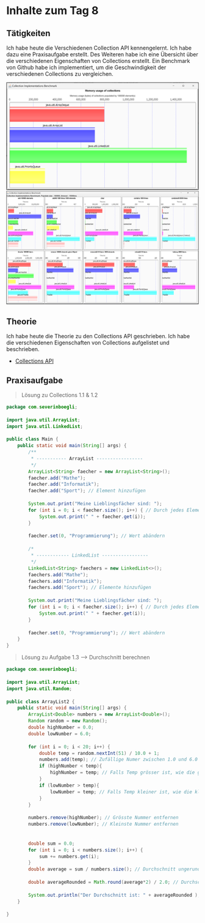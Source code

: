 # Inhalte zum Tag 8


## Tätigkeiten

Ich habe heute die Verschiedenen Collection API kennengelernt. Ich habe dazu eine Praxisaufgabe erstellt.
Des Weiteren habe ich eine Übersicht über die verschiedenen Eigenschaften von Collections erstellt.
Ein Benchmark von Github habe ich implementiert, um die Geschwindigkeit der verschiedenen Collections zu vergleichen.

![Collections API](collection_benchmark_memory_usage.png)
![Collections API](collection_benchmark_time_usage.png)

## Theorie
Ich habe heute die Theorie zu den Collections API geschrieben. Ich habe die verschiedenen Eigenschaften von Collections aufgelistet und beschrieben.

- [Collections API](Theorie/Collections_API.md)

## Praxisaufgabe

> Lösung zu Collections 1.1 & 1.2


```java
package com.severinboegli;

import java.util.ArrayList;
import java.util.LinkedList;

public class Main {
    public static void main(String[] args) {
        /**
         * ----------- ArrayList -----------------
         */
        ArrayList<String> faecher = new ArrayList<String>();
        faecher.add("Mathe");
        faecher.add("Informatik");
        faecher.add("Sport"); // Element hinzufügen

        System.out.print("Meine Lieblingsfächer sind: ");
        for (int i = 0; i < faecher.size(); i++) { // Durch jedes Element durchloopen
            System.out.print(" " + faecher.get(i));
        }

        faecher.set(0, "Programmierung"); // Wert abändern

        /*
         * ------------ LinkedList -----------------
         */
        LinkedList<String> faechers = new LinkedList<>();
        faechers.add("Mathe");
        faechers.add("Informatik");
        faechers.add("Sport"); // Elemente hinzufügen

        System.out.print("Meine Lieblingsfächer sind: ");
        for (int i = 0; i < faecher.size(); i++) { // Durch jedes Element durchloopen
            System.out.print(" " + faecher.get(i));
        }

        faecher.set(0, "Programmierung"); // Wert abändern
    }
}
```


> Lösung zu Aufgabe 1.3 --> Durchschnitt berechnen
```java
package com.severinboegli;

import java.util.ArrayList;
import java.util.Random;

public class ArrayList2 {
    public static void main(String[] args) {
        ArrayList<Double> numbers = new ArrayList<Double>();
        Random random = new Random();
        double highNumber = 0.0;
        double lowNumber = 6.0;

        for (int i = 0; i < 20; i++) {
            double temp = random.nextInt(51) / 10.0 + 1;
            numbers.add(temp); // Zufällige Numer zwischen 1.0 und 6.0
            if (highNumber < temp){
                highNumber = temp; // Falls Temp grösser ist, wie die grösst Nummer => temp wird zur highNumber
            }
            if (lowNumber > temp){
                lowNumber = temp; // Falls Temp kleiner ist, wie die kleinste Nummer => temp wird zur lowNumer
            }
        }
        
        numbers.remove(highNumber); // Grösste Nummer entfernen
        numbers.remove(lowNumber); // Kleinste Nummer entfernen


        double sum = 0.0;
        for (int i = 0; i < numbers.size(); i++) {
            sum += numbers.get(i);
        }
        double average = sum / numbers.size(); // Durchschnitt ungerundet
        
        double averageRounded = Math.round(average*2) / 2.0; // Durchschnitt gerundet.

        System.out.println("Der Durchschnitt ist: " + averageRounded );
    }

}
```